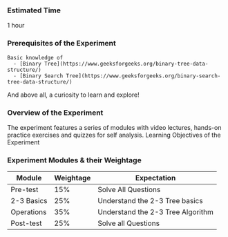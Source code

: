 ### Estimated Time

1 hour

### Prerequisites of the Experiment

    Basic knowledge of
      - [Binary Tree](https://www.geeksforgeeks.org/binary-tree-data-structure/)
      - [Binary Search Tree](https://www.geeksforgeeks.org/binary-search-tree-data-structure/)
    
And above all, a curiosity to learn and explore!

### Overview of the Experiment

The experiment features a series of modules with video lectures, hands-on practice exercises and quizzes for self analysis.
Learning Objectives of the Experiment

### Experiment Modules & their Weightage
|Module 	|Weightage 	|Expectation|
|---------------|--------------|------------|
|Pre-test 	|15% 	|Solve All Questions|
|2-3 Basics 	|25% 	|Understand the 2-3 Tree basics|
|Operations 	|35% 	|Understand the 2-3 Tree Algorithm|
|Post-test 	|25% 	|Solve all Questions|
